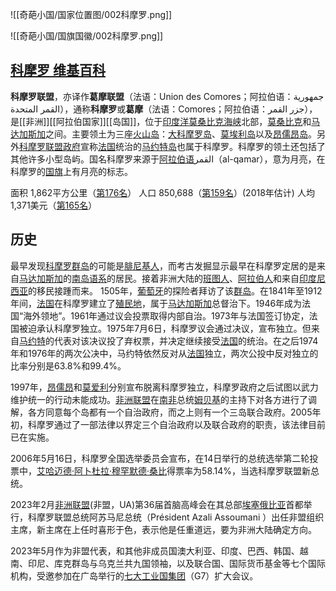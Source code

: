
![[奇葩小国/国家位置图/002科摩罗.png]]

![[奇葩小国/国旗国徽/002科摩罗.png]]

## [科摩罗 维基百科](https://zh.wikipedia.org/wiki/%E8%91%9B%E6%91%A9)

**科摩罗联盟**，亦译作**葛摩联盟**（法语：Union des Comores；阿拉伯语：جمهورية القمر المتحدة‎），通称**科摩罗**或**葛摩**（法语：Comores；阿拉伯语：جزر القمر‎），是[[非洲]][[阿拉伯国家]][[岛国]]，位于[印度洋](https://zh.wikipedia.org/wiki/%E5%8D%B0%E5%BA%A6%E6%B4%8B "印度洋")[莫桑比克海峡](https://zh.wikipedia.org/wiki/%E8%8E%AB%E6%A1%91%E6%AF%94%E5%85%8B%E6%B5%B7%E5%B3%A1 "莫桑比克海峡")北部，[莫桑比克](https://zh.wikipedia.org/wiki/%E8%8E%AB%E6%A1%91%E6%AF%94%E5%85%8B "莫桑比克")和[马达加斯加](https://zh.wikipedia.org/wiki/%E9%A9%AC%E8%BE%BE%E5%8A%A0%E6%96%AF%E5%8A%A0 "马达加斯加")之间。主要领土为三座[火山岛](https://zh.wikipedia.org/wiki/%E7%81%AB%E5%B1%B1%E5%B2%9B "火山岛")：[大科摩罗岛](https://zh.wikipedia.org/wiki/%E5%A4%A7%E7%A7%91%E6%91%A9%E7%BD%97%E5%B2%9B "大科摩罗岛")、[莫埃利岛](https://zh.wikipedia.org/wiki/%E8%8E%AB%E5%9F%83%E5%88%A9%E5%B2%9B "莫埃利岛")以及[昂儒昂岛](https://zh.wikipedia.org/wiki/%E6%98%82%E5%84%92%E6%98%82%E5%B2%9B "昂儒昂岛")。另外[科摩罗联盟政府](https://zh.wikipedia.org/w/index.php?title=%E7%A7%91%E6%91%A9%E7%BD%97%E8%81%94%E7%9B%9F%E6%94%BF%E5%BA%9C&action=edit&redlink=1 "科摩罗联盟政府（页面不存在）")宣称[法国](https://zh.wikipedia.org/wiki/%E6%B3%95%E5%9B%BD "法国")统治的[马约特岛](https://zh.wikipedia.org/wiki/%E9%A9%AC%E7%BA%A6%E7%89%B9%E5%B2%9B "马约特岛")也属于科摩罗。科摩罗的领土还包括了其他许多小型岛屿。国名科摩罗来源于[阿拉伯语](https://zh.wikipedia.org/wiki/%E9%98%BF%E6%8B%89%E4%BC%AF%E8%AF%AD "阿拉伯语")القمر‎（al-qamar），意为月亮，在科摩罗的[国旗](https://zh.wikipedia.org/wiki/%E7%A7%91%E6%91%A9%E7%BD%97%E5%9B%BD%E6%97%97 "科摩罗国旗")上有月亮的标志。

面积 1,862平方公里（[第176名](https://zh.wikipedia.org/wiki/%E4%B8%96%E7%95%8C%E5%90%84%E5%9B%BD%E5%92%8C%E5%9C%B0%E5%8C%BA%E9%9D%A2%E7%A7%AF%E5%88%97%E8%A1%A8 "世界各国和地区面积列表")）
人口 850,688（[第159名](https://zh.wikipedia.org/wiki/%E5%90%84%E5%9B%BD%E5%AE%B6%E5%92%8C%E5%9C%B0%E5%8C%BA%E4%BA%BA%E5%8F%A3%E5%88%97%E8%A1%A8 "各国家和地区人口列表")）(2018年估计)
人均 1,371美元（[第165名](https://zh.wikipedia.org/wiki/%E5%90%84%E5%9B%BD%E4%BA%BA%E5%9D%87%E5%90%8D%E4%B9%89%E5%9B%BD%E5%86%85%E7%94%9F%E4%BA%A7%E6%80%BB%E5%80%BC%E5%88%97%E8%A1%A8 "各国人均名义国内生产总值列表")）

## 历史
最早发现[科摩罗群岛](https://zh.wikipedia.org/wiki/%E7%A7%91%E6%91%A9%E7%BD%97%E7%BE%A4%E5%B2%9B "科摩罗群岛")的可能是[腓尼基人](https://zh.wikipedia.org/wiki/%E8%85%93%E5%B0%BC%E5%9F%BA%E4%BA%BA "腓尼基人")，而考古发掘显示最早在科摩罗定居的是来自[马达加斯加](https://zh.wikipedia.org/wiki/%E9%A9%AC%E8%BE%BE%E5%8A%A0%E6%96%AF%E5%8A%A0 "马达加斯加")的[南岛语系](https://zh.wikipedia.org/wiki/%E5%8D%97%E5%B2%9B%E8%AF%AD%E7%B3%BB "南岛语系")的居民。接着非洲大陆的[班图人](https://zh.wikipedia.org/wiki/%E7%8F%AD%E5%9B%BE%E4%BA%BA "班图人")、[阿拉伯人](https://zh.wikipedia.org/wiki/%E9%98%BF%E6%8B%89%E4%BC%AF%E4%BA%BA "阿拉伯人")和来自[印度尼西亚](https://zh.wikipedia.org/wiki/%E5%8D%B0%E5%BA%A6%E5%B0%BC%E8%A5%BF%E4%BA%9A "印度尼西亚")的移民接踵而来。 1505年，[葡萄牙](https://zh.wikipedia.org/wiki/%E8%91%A1%E8%90%84%E7%89%99 "葡萄牙")的探险者拜访了该[群岛](https://zh.wikipedia.org/wiki/%E7%BE%A4%E5%B2%9B "群岛")。在1841年至1912年间，[法国](https://zh.wikipedia.org/wiki/%E6%B3%95%E5%9B%BD "法国")在科摩罗建立了[殖民地](https://zh.wikipedia.org/wiki/%E6%AE%96%E6%B0%91%E5%9C%B0 "殖民地")，属于[马达加斯加](https://zh.wikipedia.org/wiki/%E9%A9%AC%E8%BE%BE%E5%8A%A0%E6%96%AF%E5%8A%A0 "马达加斯加")总督治下。1946年成为法国“海外领地”。1961年通过议会投票取得内部自治。1973年与法国签订协定，法国被迫承认科摩罗独立。1975年7月6日，科摩罗议会通过决议，宣布独立。但来自[马约特](https://zh.wikipedia.org/wiki/%E9%A9%AC%E7%BA%A6%E7%89%B9 "马约特")的代表对该决议投了弃权票，并决定继续接受[法国](https://zh.wikipedia.org/wiki/%E6%B3%95%E5%9B%BD "法国")的统治。在之后1974年和1976年的两次公决中，马约特依然反对从[法国](https://zh.wikipedia.org/wiki/%E6%B3%95%E5%9B%BD "法国")独立，两次公投中反对独立的比率分别是63.8%和99.4%。

1997年，[昂儒昂](https://zh.wikipedia.org/wiki/%E6%98%82%E5%84%92%E6%98%82%E5%B2%9B "昂儒昂岛")和[莫爱利](https://zh.wikipedia.org/wiki/%E8%8E%AB%E6%84%9B%E5%88%A9%E5%B3%B6 "莫爱利岛")分别宣布脱离科摩罗独立，科摩罗政府之后试图以武力维护统一的行动未能成功。[非洲联盟](https://zh.wikipedia.org/wiki/%E9%9D%9E%E6%B4%B2%E8%81%94%E7%9B%9F "非洲联盟")在[南非](https://zh.wikipedia.org/wiki/%E5%8D%97%E9%9D%9E "南非")总统[姆贝基](https://zh.wikipedia.org/wiki/%E5%A7%86%E8%B2%9D%E5%9F%BA "姆贝基")的主持下对各方进行了调解，各方同意每个岛都有一个自治政府，而之上则有一个三岛联合政府。2005年初，科摩罗通过了一部法律以界定三个自治政府以及联合政府的职责，该法律目前已在实施。

2006年5月16日，科摩罗全国选举委员会宣布，在14日举行的总统选举第二轮投票中，[艾哈迈德·阿卜杜拉·穆罕默德·桑比](https://zh.wikipedia.org/wiki/%E8%89%BE%E5%93%88%E8%BF%88%E5%BE%B7%C2%B7%E9%98%BF%E5%8D%9C%E6%9D%9C%E6%8B%89%C2%B7%E7%A9%86%E7%BD%95%E9%BB%98%E5%BE%B7%C2%B7%E6%A1%91%E6%AF%94 "艾哈迈德·阿卜杜拉·穆罕默德·桑比")得票率为58.14%，当选科摩罗联盟新总统。

2023年2月[非洲联盟](https://zh.wikipedia.org/wiki/%E9%9D%9E%E6%B4%B2%E8%81%AF%E7%9B%9F "非洲联盟")(非盟，UA)第36届首脑高峰会在其总部[埃塞俄比亚](https://zh.wikipedia.org/wiki/%E5%9F%83%E5%A1%9E%E4%BF%84%E6%AF%94%E4%BA%9E "埃塞俄比亚")首都举行，科摩罗联盟总统阿苏马尼总统（Président Azali Assoumani ）出任非盟组织主席，新主席在上任时喜形于色，表示他是任重道远，要为非洲大陆确定方向。

2023年5月作为非盟代表，和其他非成员国澳大利亚、印度、巴西、韩国、越南、印尼、库克群岛与乌克兰共九国领袖，以及联合国、国际货币基金等七个国际机构，受邀参加在广岛举行的[七大工业国集团](https://zh.wikipedia.org/wiki/%E4%B8%83%E5%A4%A7%E5%B7%A5%E6%A5%AD%E5%9C%8B%E9%9B%86%E5%9C%98 "七大工业国集团")（G7）扩大会议。